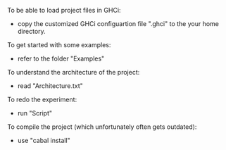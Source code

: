 To be able to load project files in GHCi:

* copy the customized GHCi configuartion file ".ghci" to the your home directory.

To get started with some examples:

* refer to the folder "Examples"

To understand the architecture of the project:

* read "Architecture.txt"

To redo the experiment:

*  run "Script"

To compile the project (which unfortunately often gets outdated):

* use "cabal install"
